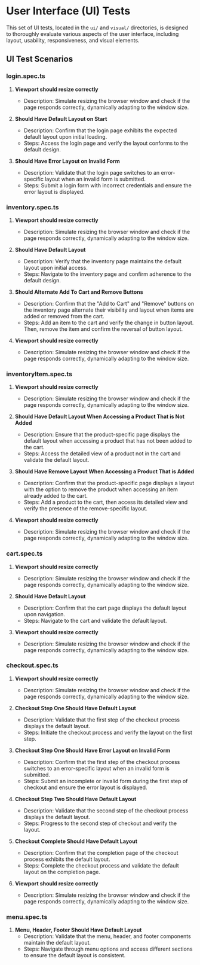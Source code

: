# User Interface (UI) Tests

This set of UI tests, located in the `ui/` and `visual/` directories, is designed to thoroughly evaluate various aspects of the user interface, including layout, usability, responsiveness, and visual elements.

## UI Test Scenarios

### login.spec.ts

1. **Viewport should resize correctly**
   - Description: Simulate resizing the browser window and check if the page responds correctly, dynamically adapting to the window size.

1. **Should Have Default Layout on Start**
   - Description: Confirm that the login page exhibits the expected default layout upon initial loading.
   - Steps: Access the login page and verify the layout conforms to the default design.

1. **Should Have Error Layout on Invalid Form**
   - Description: Validate that the login page switches to an error-specific layout when an invalid form is submitted.
   - Steps: Submit a login form with incorrect credentials and ensure the error layout is displayed.

### inventory.spec.ts

1. **Viewport should resize correctly**
   - Description: Simulate resizing the browser window and check if the page responds correctly, dynamically adapting to the window size.

1. **Should Have Default Layout**
   - Description: Verify that the inventory page maintains the default layout upon initial access.
   - Steps: Navigate to the inventory page and confirm adherence to the default design.

1. **Should Alternate Add To Cart and Remove Buttons**
   - Description: Confirm that the "Add to Cart" and "Remove" buttons on the inventory page alternate their visibility and layout when items are added or removed from the cart.
   - Steps: Add an item to the cart and verify the change in button layout. Then, remove the item and confirm the reversal of button layout.

1. **Viewport should resize correctly**
   - Description: Simulate resizing the browser window and check if the page responds correctly, dynamically adapting to the window size.

### inventoryItem.spec.ts

1. **Viewport should resize correctly**
   - Description: Simulate resizing the browser window and check if the page responds correctly, dynamically adapting to the window size.

1. **Should Have Default Layout When Accessing a Product That is Not Added**
   - Description: Ensure that the product-specific page displays the default layout when accessing a product that has not been added to the cart.
   - Steps: Access the detailed view of a product not in the cart and validate the default layout.

1. **Should Have Remove Layout When Accessing a Product That is Added**
   - Description: Confirm that the product-specific page displays a layout with the option to remove the product when accessing an item already added to the cart.
   - Steps: Add a product to the cart, then access its detailed view and verify the presence of the remove-specific layout.

1. **Viewport should resize correctly**
   - Description: Simulate resizing the browser window and check if the page responds correctly, dynamically adapting to the window size.

### cart.spec.ts

1. **Viewport should resize correctly**
   - Description: Simulate resizing the browser window and check if the page responds correctly, dynamically adapting to the window size.

1. **Should Have Default Layout**
   - Description: Confirm that the cart page displays the default layout upon navigation.
   - Steps: Navigate to the cart and validate the default layout.

1. **Viewport should resize correctly**
   - Description: Simulate resizing the browser window and check if the page responds correctly, dynamically adapting to the window size.

### checkout.spec.ts

1. **Viewport should resize correctly**
   - Description: Simulate resizing the browser window and check if the page responds correctly, dynamically adapting to the window size.

1. **Checkout Step One Should Have Default Layout**
   - Description: Validate that the first step of the checkout process displays the default layout.
   - Steps: Initiate the checkout process and verify the layout on the first step.

1. **Checkout Step One Should Have Error Layout on Invalid Form**
   - Description: Confirm that the first step of the checkout process switches to an error-specific layout when an invalid form is submitted.
   - Steps: Submit an incomplete or invalid form during the first step of checkout and ensure the error layout is displayed.

1. **Checkout Step Two Should Have Default Layout**
    - Description: Validate that the second step of the checkout process displays the default layout.
    - Steps: Progress to the second step of checkout and verify the layout.

1. **Checkout Complete Should Have Default Layout**
    - Description: Confirm that the completion page of the checkout process exhibits the default layout.
    - Steps: Complete the checkout process and validate the default layout on the completion page.

1. **Viewport should resize correctly**
   - Description: Simulate resizing the browser window and check if the page responds correctly, dynamically adapting to the window size.

### menu.spec.ts

1. **Menu, Header, Footer Should Have Default Layout**
    - Description: Validate that the menu, header, and footer components maintain the default layout.
    - Steps: Navigate through menu options and access different sections to ensure the default layout is consistent.

